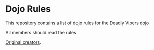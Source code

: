 Dojo Rules
==========

This repository contains a list of dojo rules for the Deadly Vipers dojo

All members should read the rules

[Original creators]("https://github.com/deadlyvipers").